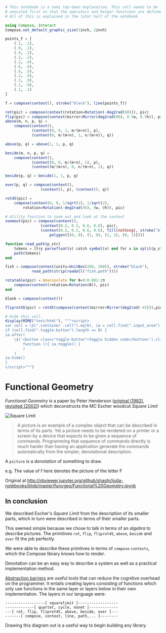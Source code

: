 ```julia
# This notebook is a semi top-down explanation. This cell needs to be
# executed first so that the operators and helper functions are defined
# All of this is explained in the later half of the notebook

using Compose, Interact
Compose.set_default_graphic_size(2inch, 2inch)

points_f = [
    (.1, .1),
    (.9, .1),
    (.9, .2),
    (.2, .2),
    (.2, .4),
    (.6, .4),
    (.6, .5),
    (.2, .5),
    (.2, .9),
    (.1, .9),
    (.1, .1)
]

f = compose(context(), stroke("black"), line(points_f))

rot(pic) = compose(context(rotation=Rotation(-deg2rad(90))), pic)
flip(pic) = compose(context(mirror=Mirror(deg2rad(90), 0.5w, 0.5h)), pic)
above(m, n, p, q) =
    compose(context(),
            (context(0, 0, 1, m/(m+n)), p),
            (context(0, m/(m+n), 1, n/(m+n)), q))

above(p, q) = above(1, 1, p, q)

beside(m, n, p, q) =
    compose(context(),
            (context(0, 0, m/(m+n), 1), p),
            (context(m/(m+n), 0, n/(m+n), 1), q))

beside(p, q) = beside(1, 1, p, q)

over(p, q) = compose(context(),
                (context(), p), (context(), q))

rot45(pic) =
    compose(context(0, 0, 1/sqrt(2), 1/sqrt(2),
        rotation=Rotation(-deg2rad(45), 0w, 0h)), pic)

# Utility function to zoom out and look at the context
zoomout(pic) = compose(context(),
                (context(0.2, 0.2, 0.6, 0.6), pic),
                (context(0.2, 0.2, 0.6, 0.6), fill(nothing), stroke("black"), strokedash([0.5mm, 0.5mm]),
                    polygon([(0, 0), (1, 0), (1, 1), (0, 1)])))

function read_path(p_str)
    tokens = [try parsefloat(x) catch symbol(x) end for x in split(p_str, r"[\s,]+")]
    path(tokens)
end

fish = compose(context(units=UnitBox(260, 260)), stroke("black"),
            read_path(strip(readall("fish.path"))))

rotatable(pic) = @manipulate for θ=0:0.001:2π
    compose(context(rotation=Rotation(θ)), pic)
end

blank = compose(context())

fliprot45(pic) = rot45(compose(context(mirror=Mirror(deg2rad(-45))),pic))

# Hide this cell.
display(MIME("text/html"), """<script>
var cell = \$(".container .cell").eq(0), ia = cell.find(".input_area")
if (cell.find(".toggle-button").length == 0) {
ia.after(
    \$('<button class="toggle-button">Toggle hidden code</button>').click(
        function (){ ia.toggle() }
        )
    )
ia.hide()
}
</script>""")
```

# Functional Geometry
*Functional Geometry* is a paper by Peter Henderson ([original (1982)](users.ecs.soton.ac.uk/peter/funcgeo.pdf), [revisited (2002)](https://cs.au.dk/~hosc/local/HOSC-15-4-pp349-365.pdf)) which deconstructs the MC Escher woodcut *Square Limit*

![Square Limit](http://i.imgur.com/LjRzmNM.png)


> A picture is an example of a complex object that can be described in terms of its parts.
Yet a picture needs to be rendered on a printer or a screen by a device that expects to
be given a sequence of commands. Programming that sequence of commands directly is
much harder than having an application generate the commands automatically from the
simpler, denotational description.


A `picture` is a *denotation* of something to draw.

e.g. The value of f here denotes the picture of the letter F


Original at http://nbviewer.jupyter.org/github/shashi/ijulia-notebooks/blob/master/funcgeo/Functional%20Geometry.ipynb

## In conclusion

We described Escher's *Square Limit* from the description of its smaller parts, which in turn were described in terms of their smaller parts.

This seemed simple because we chose to talk in terms of an *algebra* to describe pictures. The primitives `rot`, `flip`, `fliprot45`, `above`, `beside` and `over` fit the job perfectly.

We were able to describe these primitves in terms of `compose` `contexts`, which the Compose library knows how to render.

Denotation can be an easy way to describe a system as well as a practical implementation method.

[Abstraction barriers](https://mitpress.mit.edu/sicp/full-text/sicp/book/node29.html) are useful tools that can reduce the cognitive overhead on the programmer. It entails creating layers consisting of functions which only use functions in the same layer or layers below in their own implementation. The layers in our language were:

    ------------------[ squarelimit ]------------------
    -------------[ quartet, cycle, nonet ]-------------
    ---[ rot, flip, fliprot45, above, beside, over ]---
    -------[ compose, context, line, path,... ]--------
    
Drawing this diagram out is a useful way to begin building any library.

